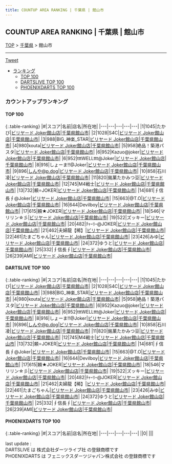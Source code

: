 ```yaml
---
title: COUNTUP AREA RANKING | 千葉県 | 館山市
---
```

## COUNTUP AREA RANKING | 千葉県 | 館山市

[TOP](/darts/rank/) > [千葉県](/darts/rank/千葉県/) > 館山市

___

<a href="https://twitter.com/share?ref_src=twsrc%5Etfw" data-text="COUNTUP AREA RANKING | 千葉県館山市" class="twitter-share-button" data-hashtags="DARTSLIVE,PHOENIXDARTS,darts,ダーツ" data-show-count="false">Tweet</a>

* [ランキング](#カウントアップランキング)
    * [TOP 100](#top-100)
    * [DARTSLIVE TOP 100](#dartslive-top-100)
    * [PHOENIXDARTS TOP 100](#phoenixdarts-top-100)

### カウントアップランキング

#### TOP 100



{:.table-ranking}
|#|スコア|名前|店名|所在地|
|---|---|---|---|---|
|1|1045|<span class="rank-name-dl">たかび</span>|<a href="https://search.dartslive.com/jp/shop/3a32fc2dd0c8eac10d9b047a20a7ba1e">ビリヤード Joker館山店</a>|<a href="/darts/rank/千葉県/館山市">千葉県館山市</a>|
|2|1028|<span class="rank-name-dl">S4C</span>|<a href="https://search.dartslive.com/jp/shop/3a32fc2dd0c8eac10d9b047a20a7ba1e">ビリヤード Joker館山店</a>|<a href="/darts/rank/千葉県/館山市">千葉県館山市</a>|
|3|988|<span class="rank-name-dl">BIG_神楽_STAR</span>|<a href="https://search.dartslive.com/jp/shop/3a32fc2dd0c8eac10d9b047a20a7ba1e">ビリヤード Joker館山店</a>|<a href="/darts/rank/千葉県/館山市">千葉県館山市</a>|
|4|980|<span class="rank-name-dl">kouta</span>|<a href="https://search.dartslive.com/jp/shop/3a32fc2dd0c8eac10d9b047a20a7ba1e">ビリヤード Joker館山店</a>|<a href="/darts/rank/千葉県/館山市">千葉県館山市</a>|
|5|958|<span class="rank-name-dl">絶品！築港パスタ</span>|<a href="https://search.dartslive.com/jp/shop/3a32fc2dd0c8eac10d9b047a20a7ba1e">ビリヤード Joker館山店</a>|<a href="/darts/rank/千葉県/館山市">千葉県館山市</a>|
|6|952|<span class="rank-name-dl">Kazuo@joker</span>|<a href="https://search.dartslive.com/jp/shop/3a32fc2dd0c8eac10d9b047a20a7ba1e">ビリヤード Joker館山店</a>|<a href="/darts/rank/千葉県/館山市">千葉県館山市</a>|
|6|952|<span class="rank-name-dl">tttWELLttt@Joker</span>|<a href="https://search.dartslive.com/jp/shop/3a32fc2dd0c8eac10d9b047a20a7ba1e">ビリヤード Joker館山店</a>|<a href="/darts/rank/千葉県/館山市">千葉県館山市</a>|
|8|916|<span class="rank-name-dl">しょーま!!@Joker</span>|<a href="https://search.dartslive.com/jp/shop/3a32fc2dd0c8eac10d9b047a20a7ba1e">ビリヤード Joker館山店</a>|<a href="/darts/rank/千葉県/館山市">千葉県館山市</a>|
|9|896|<span class="rank-name-dl">しんや@p.dog</span>|<a href="https://search.dartslive.com/jp/shop/3a32fc2dd0c8eac10d9b047a20a7ba1e">ビリヤード Joker館山店</a>|<a href="/darts/rank/千葉県/館山市">千葉県館山市</a>|
|10|858|<span class="rank-name-dl">石川 凌</span>|<a href="https://search.dartslive.com/jp/shop/3a32fc2dd0c8eac10d9b047a20a7ba1e">ビリヤード Joker館山店</a>|<a href="/darts/rank/千葉県/館山市">千葉県館山市</a>|
|11|820|<span class="rank-name-dl">銘菓たかみつ豆</span>|<a href="https://search.dartslive.com/jp/shop/3a32fc2dd0c8eac10d9b047a20a7ba1e">ビリヤード Joker館山店</a>|<a href="/darts/rank/千葉県/館山市">千葉県館山市</a>|
|12|745|<span class="rank-name-dl">M4戦士</span>|<a href="https://search.dartslive.com/jp/shop/3a32fc2dd0c8eac10d9b047a20a7ba1e">ビリヤード Joker館山店</a>|<a href="/darts/rank/千葉県/館山市">千葉県館山市</a>|
|13|732|<span class="rank-name-dl">頼⭐JOKER</span>|<a href="https://search.dartslive.com/jp/shop/3a32fc2dd0c8eac10d9b047a20a7ba1e">ビリヤード Joker館山店</a>|<a href="/darts/rank/千葉県/館山市">千葉県館山市</a>|
|14|681|<span class="rank-name-dl">∮信長∮@Joker</span>|<a href="https://search.dartslive.com/jp/shop/3a32fc2dd0c8eac10d9b047a20a7ba1e">ビリヤード Joker館山店</a>|<a href="/darts/rank/千葉県/館山市">千葉県館山市</a>|
|15|663|<span class="rank-name-dl">@T.O</span>|<a href="https://search.dartslive.com/jp/shop/3a32fc2dd0c8eac10d9b047a20a7ba1e">ビリヤード Joker館山店</a>|<a href="/darts/rank/千葉県/館山市">千葉県館山市</a>|
|16|644|<span class="rank-name-dl">Devilboy</span>|<a href="https://search.dartslive.com/jp/shop/3a32fc2dd0c8eac10d9b047a20a7ba1e">ビリヤード Joker館山店</a>|<a href="/darts/rank/千葉県/館山市">千葉県館山市</a>|
|17|615|<span class="rank-name-dl">頼★JOKER</span>|<a href="https://search.dartslive.com/jp/shop/3a32fc2dd0c8eac10d9b047a20a7ba1e">ビリヤード Joker館山店</a>|<a href="/darts/rank/千葉県/館山市">千葉県館山市</a>|
|18|546|<span class="rank-name-dl">マリリン☆彡</span>|<a href="https://search.dartslive.com/jp/shop/3a32fc2dd0c8eac10d9b047a20a7ba1e">ビリヤード Joker館山店</a>|<a href="/darts/rank/千葉県/館山市">千葉県館山市</a>|
|19|522|<span class="rank-name-dl">ズッキー</span>|<a href="https://search.dartslive.com/jp/shop/3a32fc2dd0c8eac10d9b047a20a7ba1e">ビリヤード Joker館山店</a>|<a href="/darts/rank/千葉県/館山市">千葉県館山市</a>|
|20|482|<span class="rank-name-dl">ﾁｬｰﾘｰ@JOKER</span>|<a href="https://search.dartslive.com/jp/shop/3a32fc2dd0c8eac10d9b047a20a7ba1e">ビリヤード Joker館山店</a>|<a href="/darts/rank/千葉県/館山市">千葉県館山市</a>|
|21|462|<span class="rank-name-dl">夫婦龍【稀】</span>|<a href="https://search.dartslive.com/jp/shop/3a32fc2dd0c8eac10d9b047a20a7ba1e">ビリヤード Joker館山店</a>|<a href="/darts/rank/千葉県/館山市">千葉県館山市</a>|
|22|461|<span class="rank-name-dl">たまごちゃん</span>|<a href="https://search.dartslive.com/jp/shop/3a32fc2dd0c8eac10d9b047a20a7ba1e">ビリヤード Joker館山店</a>|<a href="/darts/rank/千葉県/館山市">千葉県館山市</a>|
|23|426|<span class="rank-name-dl">みゆ</span>|<a href="https://search.dartslive.com/jp/shop/3a32fc2dd0c8eac10d9b047a20a7ba1e">ビリヤード Joker館山店</a>|<a href="/darts/rank/千葉県/館山市">千葉県館山市</a>|
|24|372|<span class="rank-name-dl">ゆうと</span>|<a href="https://search.dartslive.com/jp/shop/3a32fc2dd0c8eac10d9b047a20a7ba1e">ビリヤード Joker館山店</a>|<a href="/darts/rank/千葉県/館山市">千葉県館山市</a>|
|25|332|<span class="rank-name-dl">∮信長∮</span>|<a href="https://search.dartslive.com/jp/shop/3a32fc2dd0c8eac10d9b047a20a7ba1e">ビリヤード Joker館山店</a>|<a href="/darts/rank/千葉県/館山市">千葉県館山市</a>|
|26|239|<span class="rank-name-dl">AMI</span>|<a href="https://search.dartslive.com/jp/shop/3a32fc2dd0c8eac10d9b047a20a7ba1e">ビリヤード Joker館山店</a>|<a href="/darts/rank/千葉県/館山市">千葉県館山市</a>|


#### DARTSLIVE TOP 100



{:.table-ranking}
|#|スコア|名前|店名|所在地|
|---|---|---|---|---|
|1|1045|<span class="rank-name-dl">たかび</span>|<a href="https://search.dartslive.com/jp/shop/3a32fc2dd0c8eac10d9b047a20a7ba1e">ビリヤード Joker館山店</a>|<a href="/darts/rank/千葉県/館山市">千葉県館山市</a>|
|2|1028|<span class="rank-name-dl">S4C</span>|<a href="https://search.dartslive.com/jp/shop/3a32fc2dd0c8eac10d9b047a20a7ba1e">ビリヤード Joker館山店</a>|<a href="/darts/rank/千葉県/館山市">千葉県館山市</a>|
|3|988|<span class="rank-name-dl">BIG_神楽_STAR</span>|<a href="https://search.dartslive.com/jp/shop/3a32fc2dd0c8eac10d9b047a20a7ba1e">ビリヤード Joker館山店</a>|<a href="/darts/rank/千葉県/館山市">千葉県館山市</a>|
|4|980|<span class="rank-name-dl">kouta</span>|<a href="https://search.dartslive.com/jp/shop/3a32fc2dd0c8eac10d9b047a20a7ba1e">ビリヤード Joker館山店</a>|<a href="/darts/rank/千葉県/館山市">千葉県館山市</a>|
|5|958|<span class="rank-name-dl">絶品！築港パスタ</span>|<a href="https://search.dartslive.com/jp/shop/3a32fc2dd0c8eac10d9b047a20a7ba1e">ビリヤード Joker館山店</a>|<a href="/darts/rank/千葉県/館山市">千葉県館山市</a>|
|6|952|<span class="rank-name-dl">Kazuo@joker</span>|<a href="https://search.dartslive.com/jp/shop/3a32fc2dd0c8eac10d9b047a20a7ba1e">ビリヤード Joker館山店</a>|<a href="/darts/rank/千葉県/館山市">千葉県館山市</a>|
|6|952|<span class="rank-name-dl">tttWELLttt@Joker</span>|<a href="https://search.dartslive.com/jp/shop/3a32fc2dd0c8eac10d9b047a20a7ba1e">ビリヤード Joker館山店</a>|<a href="/darts/rank/千葉県/館山市">千葉県館山市</a>|
|8|916|<span class="rank-name-dl">しょーま!!@Joker</span>|<a href="https://search.dartslive.com/jp/shop/3a32fc2dd0c8eac10d9b047a20a7ba1e">ビリヤード Joker館山店</a>|<a href="/darts/rank/千葉県/館山市">千葉県館山市</a>|
|9|896|<span class="rank-name-dl">しんや@p.dog</span>|<a href="https://search.dartslive.com/jp/shop/3a32fc2dd0c8eac10d9b047a20a7ba1e">ビリヤード Joker館山店</a>|<a href="/darts/rank/千葉県/館山市">千葉県館山市</a>|
|10|858|<span class="rank-name-dl">石川 凌</span>|<a href="https://search.dartslive.com/jp/shop/3a32fc2dd0c8eac10d9b047a20a7ba1e">ビリヤード Joker館山店</a>|<a href="/darts/rank/千葉県/館山市">千葉県館山市</a>|
|11|820|<span class="rank-name-dl">銘菓たかみつ豆</span>|<a href="https://search.dartslive.com/jp/shop/3a32fc2dd0c8eac10d9b047a20a7ba1e">ビリヤード Joker館山店</a>|<a href="/darts/rank/千葉県/館山市">千葉県館山市</a>|
|12|745|<span class="rank-name-dl">M4戦士</span>|<a href="https://search.dartslive.com/jp/shop/3a32fc2dd0c8eac10d9b047a20a7ba1e">ビリヤード Joker館山店</a>|<a href="/darts/rank/千葉県/館山市">千葉県館山市</a>|
|13|732|<span class="rank-name-dl">頼⭐JOKER</span>|<a href="https://search.dartslive.com/jp/shop/3a32fc2dd0c8eac10d9b047a20a7ba1e">ビリヤード Joker館山店</a>|<a href="/darts/rank/千葉県/館山市">千葉県館山市</a>|
|14|681|<span class="rank-name-dl">∮信長∮@Joker</span>|<a href="https://search.dartslive.com/jp/shop/3a32fc2dd0c8eac10d9b047a20a7ba1e">ビリヤード Joker館山店</a>|<a href="/darts/rank/千葉県/館山市">千葉県館山市</a>|
|15|663|<span class="rank-name-dl">@T.O</span>|<a href="https://search.dartslive.com/jp/shop/3a32fc2dd0c8eac10d9b047a20a7ba1e">ビリヤード Joker館山店</a>|<a href="/darts/rank/千葉県/館山市">千葉県館山市</a>|
|16|644|<span class="rank-name-dl">Devilboy</span>|<a href="https://search.dartslive.com/jp/shop/3a32fc2dd0c8eac10d9b047a20a7ba1e">ビリヤード Joker館山店</a>|<a href="/darts/rank/千葉県/館山市">千葉県館山市</a>|
|17|615|<span class="rank-name-dl">頼★JOKER</span>|<a href="https://search.dartslive.com/jp/shop/3a32fc2dd0c8eac10d9b047a20a7ba1e">ビリヤード Joker館山店</a>|<a href="/darts/rank/千葉県/館山市">千葉県館山市</a>|
|18|546|<span class="rank-name-dl">マリリン☆彡</span>|<a href="https://search.dartslive.com/jp/shop/3a32fc2dd0c8eac10d9b047a20a7ba1e">ビリヤード Joker館山店</a>|<a href="/darts/rank/千葉県/館山市">千葉県館山市</a>|
|19|522|<span class="rank-name-dl">ズッキー</span>|<a href="https://search.dartslive.com/jp/shop/3a32fc2dd0c8eac10d9b047a20a7ba1e">ビリヤード Joker館山店</a>|<a href="/darts/rank/千葉県/館山市">千葉県館山市</a>|
|20|482|<span class="rank-name-dl">ﾁｬｰﾘｰ@JOKER</span>|<a href="https://search.dartslive.com/jp/shop/3a32fc2dd0c8eac10d9b047a20a7ba1e">ビリヤード Joker館山店</a>|<a href="/darts/rank/千葉県/館山市">千葉県館山市</a>|
|21|462|<span class="rank-name-dl">夫婦龍【稀】</span>|<a href="https://search.dartslive.com/jp/shop/3a32fc2dd0c8eac10d9b047a20a7ba1e">ビリヤード Joker館山店</a>|<a href="/darts/rank/千葉県/館山市">千葉県館山市</a>|
|22|461|<span class="rank-name-dl">たまごちゃん</span>|<a href="https://search.dartslive.com/jp/shop/3a32fc2dd0c8eac10d9b047a20a7ba1e">ビリヤード Joker館山店</a>|<a href="/darts/rank/千葉県/館山市">千葉県館山市</a>|
|23|426|<span class="rank-name-dl">みゆ</span>|<a href="https://search.dartslive.com/jp/shop/3a32fc2dd0c8eac10d9b047a20a7ba1e">ビリヤード Joker館山店</a>|<a href="/darts/rank/千葉県/館山市">千葉県館山市</a>|
|24|372|<span class="rank-name-dl">ゆうと</span>|<a href="https://search.dartslive.com/jp/shop/3a32fc2dd0c8eac10d9b047a20a7ba1e">ビリヤード Joker館山店</a>|<a href="/darts/rank/千葉県/館山市">千葉県館山市</a>|
|25|332|<span class="rank-name-dl">∮信長∮</span>|<a href="https://search.dartslive.com/jp/shop/3a32fc2dd0c8eac10d9b047a20a7ba1e">ビリヤード Joker館山店</a>|<a href="/darts/rank/千葉県/館山市">千葉県館山市</a>|
|26|239|<span class="rank-name-dl">AMI</span>|<a href="https://search.dartslive.com/jp/shop/3a32fc2dd0c8eac10d9b047a20a7ba1e">ビリヤード Joker館山店</a>|<a href="/darts/rank/千葉県/館山市">千葉県館山市</a>|


#### PHOENIXDARTS TOP 100



{:.table-ranking}
|#|スコア|名前|店名|所在地|
|---|---|---|---|---|
||0|<span class="rank-name-dl"> </span>|<a href=""></a>|<a href="/darts/rank//"></a>|


<div class="footer border-top border-gray-light mt-5 pt-3 text-right text-gray">
    last update : <span style="font-weight: italic" id="foot_last_modified"></span><br />
    DARTSLIVE は 株式会社ダーツライブ社 の登録商標です<br />
    PHOENIXDARTS は フェニックスダーツジャパン株式会社 の登録商標です<br />
</div>

<script src="https://cdnjs.cloudflare.com/ajax/libs/jquery.tablesorter/2.31.3/js/jquery.tablesorter.min.js" integrity="sha512-qzgd5cYSZcosqpzpn7zF2ZId8f/8CHmFKZ8j7mU4OUXTNRd5g+ZHBPsgKEwoqxCtdQvExE5LprwwPAgoicguNg==" crossorigin="anonymous" referrerpolicy="no-referrer"></script>
<link rel="stylesheet" href="https://cdnjs.cloudflare.com/ajax/libs/jquery.tablesorter/2.31.3/css/theme.default.min.css" integrity="sha512-wghhOJkjQX0Lh3NSWvNKeZ0ZpNn+SPVXX1Qyc9OCaogADktxrBiBdKGDoqVUOyhStvMBmJQ8ZdMHiR3wuEq8+w==" crossorigin="anonymous" referrerpolicy="no-referrer" />
<script>
$(function() {
    $(".table-ranking").tablesorter({sortList:[[0, 0]]});
    $("#foot_last_modified").text(formatDate(new Date(document.lastModified), 'yyyy-MM-dd HH:mm:ss'));
});
</script>

<script async src="https://platform.twitter.com/widgets.js" charset="utf-8"></script>